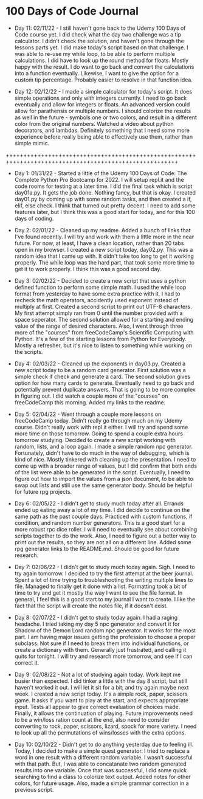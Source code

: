 # 100 Days of Code Journal

- Day 11: 02/11/22 - I still haven't gone back to the Udemy 100 Days of Code course yet.  I did check what the day two challenge was a tip calculator.  I didn't check the solution, and haven't gone through the lessons parts yet.  I did make today's script based on that challenge.  I was able to re-use my while loop, to be able to perform multiple calculations.  I did have to look up the round method for floats.  Mostly happy with the result.  I do want to go back and convert the calculations into a function eventually.  Likewise, I want to give the option for a custom tip percentage.  Probably easier to resolve in that function idea.

- Day 12: 02/12/22 - I made a simple calculator for today's script.  It does simple operations and only with integers currently.  I need to go back eventually and allow for integers or floats.  An advanced version could allow for parathensis or multiple numbers.  I should colorize the results as well in the future - symbols one or two colors, and result in a different color from the original numbers.  Watched a video about python decorators, and lambdas.  Definitely something that I need some more experience before really being able to effectively use them, rather than simple mimic.

+++++++++++++++++++++++++++++++++++++++++++++++++++++++++++++++++++++++++++++++++++++++++++++++++++++++

- Day 1: 01/31/22 - Started a little of the Udemy 100 Days of Code: The Complete Python Pro Bootcamp for 2022.  I will setup repl.it and the code rooms for testing at a later time.  I did the final task which is script day01a.py.  It gets the job done.  Nothing fancy, but that is okay.  I created day01.py by coming up with some random tasks, and then created a if, elif, else check.  I think that turned out pretty decent.  I need to add some features later, but I think this was a good start for today, and for this 100 days of coding.

- Day 2: 02/01/22 - Cleaned up my readme.  Added a bunch of links that I've found recently.  I will try and work with them a little more in the near future.  For now, at least, I have a clean location, rather than 20 tabs open in my browser.  I created a new script today, day02.py.  This was a random idea that I came up with.  It didn't take too long to get it working properly.  The while loop was the hard part, that took some more time to get it to work properly.  I think this was a good second day.

- Day 3: 02/02/22 - Decided to create a new script that uses a python defined function to perform some simple math.  I used the while loop format from yesterday to have some extra practice with it.  I had to recheck the math operators, accidently used exponent instead of multiply at first.  Created a second script to print out UTF-8 characters.  My first attempt simply ran from 0 until the number provided with a space seperator.  The second solution allowed for a starting and ending value of the range of desired characters.  Also, I went through three more of the "courses" from freeCodeCamp's Scientific Computing with Python.  It's a few of the starting lessons from Python for Everybody.  Mostly a refresher, but it's nice to listen to something while working on the scripts.

- Day 4: 02/03/22 - Cleaned up the exponents in day03.py.  Created a new script today to be a random card generator.  First solution was a simple check if check and generate a card.  The second solution gives option for how many cards to generate.  Eventually need to go back and potentially prevent duplicate answers.  That is going to be more complex in figuring out.  I did watch a couple more of the "courses" on freeCodeCamp this morning.  Added my links to the readme.

- Day 5: 02/04/22 - Went through a couple more lessons on freeCodeCamp today.  Didn't really go through much on my Udemy course.  Didn't really work with repl.it either.  I will try and spend some more time on those tomorrow.  Going to spend a couple extra hours tomorrow studying.  Decided to create a new script working with random, lists, and a loop again.  I made a simple random npc generator.  Fortunately, didn't have to do much in the way of debugging, which is kind of nice.  Mostly tinkered with cleaning up the presentation.  I need to come up with a broader range of values, but I did confirm that both ends of the list were able to be generated in the script.  Eventually, I need to figure out how to import the values from a json document, to be able to swap out lists and still use the same generator body.  Should be helpful for future rpg projects.

- Day 6: 02/05/22 - I didn't get to study much today after all.  Errands ended up eating away a lot of my time.  I did decide to continue on the same path as the past couple days.  Practiced with custom functions, if condition, and random number generators.  This is a good start for a more robust rpc dice roller.  I will need to eventually see about combining scripts together to do the work.  Also, I need to figure out a better way to print out the results, so they are not all on a different line.  Added some rpg generator links to the README.md.  Should be good for future research.

- Day 7: 02/06/22 - I didn't get to study much today again.  Sigh.  I need to try again tomorrow.  I decided to try the first attempt at the beer journal.  Spent a lot of time trying to troubleshooting the writing multiple lines to file.  Managed to finally get it done with a list.  Formatting took a bit of time to try and get it mostly the way I want to see the file format.  In general, I feel this is a good start to my journal I want to create.  I like the fact that the script will create the notes file, if it doesn't exist.

- Day 8: 02/07/22 - I didn't get to study today again.  I had a raging headache.  I tried taking my day 5 npc generator and convert it for Shadow of the Demon Lord random npc generator.  It works for the most part.  I am having major issues getting the profession to choose a proper subclass.  Not sure if I need to break them into individual functions, or create a dictionary with them.  Generally just frustrated, and calling it quits for tonight.  I will try and research more tomorrow, and see if I can correct it.

- Day 9: 02/08/22 - Not a lot of studying again today.  Work kept me busier than expected.  I did tinker a little with the day 8 script, but still haven't worked it out.  I will let it sit for a bit, and try again maybe next week.  I created a new script today.  It's a simple rock, paper, scissors game.  It asks if you want to play at the start, and expects appropriate input.  Tests all appear to give correct evaluation of choices made.  Finally, it allows the continuation of playing.  Future improvements need to be a win/loss ration count at the end, also need to consider converting to rock, paper, scissors, lizard, spock for more variety.  I need to look up all the permutations of wins/losses with the extra options.

- Day 10: 02/10/22 - Didn't get to do anything yesterday due to feeling ill.  Today, I decided to make a simple quest generator.  I tried to replace a word in one result with a different random variable.  I wasn't successful with that path.  But, I was able to concatanate two random generated results into one variable.  Once that was successful, I did some quick searching to find a class to colorize text output.  Added notes for other colors, for future usage.  Also, made a simple grammar correction in a previous script.
